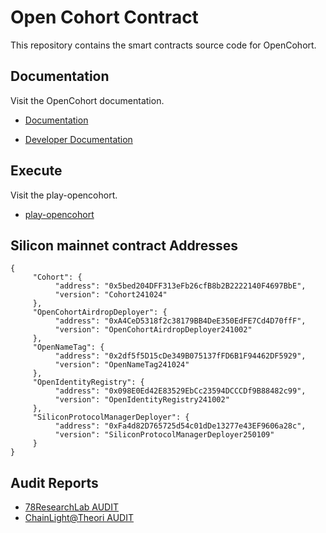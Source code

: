 # Open Cohort Contract

This repository contains the smart contracts source code for OpenCohort.

## Documentation

Visit the OpenCohort documentation.

- [Documentation](https://docs.silicon.network/about/opencohort)

- [Developer Documentation](https://docs.silicon.network/about/opencohort/build-on-opencohort/developer)

## Execute

Visit the play-opencohort.

- [play-opencohort](https://github.com/0xSilicon/play-opencohort)

## Silicon mainnet contract Addresses

```
{
     "Cohort": {
          "address": "0x5bed204DFF313eFb26cfB8b2B2222140F4697BbE",
          "version": "Cohort241024"
     },
     "OpenCohortAirdropDeployer": {
          "address": "0xA4CeD5318f2c38179BB4DeE350EdFE7Cd4D70ffF",
          "version": "OpenCohortAirdropDeployer241002"
     },
     "OpenNameTag": {
          "address": "0x2df5f5D15cDe349B075137fFD6B1F94462DF5929",
          "version": "OpenNameTag241024"
     },
     "OpenIdentityRegistry": {
          "address": "0x098E0Ed42E83529EbCc23594DCCCDf9B88482c99",
          "version": "OpenIdentityRegistry241002"
     },
     "SiliconProtocolManagerDeployer": {
          "address": "0xFa4d82D765725d54c01dDe13277e43EF9606a28c",
          "version": "SiliconProtocolManagerDeployer250109"
     }
}
```

## Audit Reports

* [78ResearchLab AUDIT](https://github.com/0xSilicon/opencohort-contracts/blob/main/audit/%5B78ResearchLab%5D%20OpenCohort%20Security%20Analysis%20Report.pdf)
* [ChainLight@Theori AUDIT](https://github.com/0xSilicon/opencohort-contracts/blob/main/audit/%5BChainLight%5D%20OpenCohort%20Security%20Audit%20v1.0.pdf)
